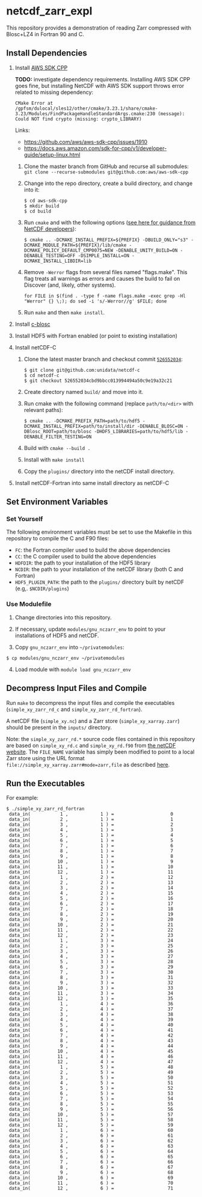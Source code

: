 # netcdf_zarr_expl

This repository provides a demonstration of reading Zarr compressed with Blosc+LZ4 in Fortran 90 and C.

## Install Dependencies

1. Install [AWS SDK CPP](https://github.com/aws/aws-sdk-cpp)

    **TODO:** investigate dependency requirements. Installing AWS SDK CPP goes fine, but installing NetCDF with AWS SDK support throws error related to missing dependency:
    
    ```
    CMake Error at /gpfsm/dulocal/sles12/other/cmake/3.23.1/share/cmake-3.23/Modules/FindPackageHandleStandardArgs.cmake:230 (message):
    Could NOT find crypto (missing: crypto_LIBRARY)
    ```
    
    Links:
    
    * https://github.com/aws/aws-sdk-cpp/issues/1910
    * https://docs.aws.amazon.com/sdk-for-cpp/v1/developer-guide/setup-linux.html
   
   1. Clone the master branch from GitHub and recurse all submodules:
      `git clone --recurse-submodules git@github.com:aws/aws-sdk-cpp`
      
   2. Change into the repo directory, create a build directory, and change into it:
       
       ```
       $ cd aws-sdk-cpp
       $ mkdir build
       $ cd build
       ```
      
   3. Run `cmake` and with the following options ([see here for guidance from NetCDF developers](https://github.com/Unidata/netcdf-c/blob/main/docs/nczarr.md#nix-build)):
   
       ```
       $ cmake .. -DCMAKE_INSTALL_PREFIX=${PREFIX} -DBUILD_ONLY="s3" -DCMAKE_MODULE_PATH=${PREFIX}/lib/cmake -DCMAKE_POLICY_DEFAULT_CMP0075=NEW -DENABLE_UNITY_BUILD=ON -DENABLE_TESTING=OFF -DSIMPLE_INSTALL=ON -DCMAKE_INSTALL_LIBDIR=lib
       ```
       
   4. Remove `-Werror` flags from several files named "flags.make". This flag treats all warnings as errors and causes the build to fail on Discover (and, likely, other systems).
   
       ```
       for FILE in $(find . -type f -name flags.make -exec grep -Hl "Werror" {} \;); do sed -i 's/-Werror//g' $FILE; done
       ```
   
   5. Run `make` and then `make install`.
   
2. Install [c-blosc](https://github.com/Blosc/c-blosc)
3. Install HDF5 with Fortran enabled (or point to existing installation)
4. Install netCDF-C
    1. Clone the latest master branch and checkout commit [`526552034`](https://github.com/Unidata/netcdf-c/commit/526552034cbd9bbcc013994494a50c9e19a32c21):
        
        ```
        $ git clone git@github.com:unidata/netcdf-c
        $ cd netcdf-c
        $ git checkout 526552034cbd9bbcc013994494a50c9e19a32c21
        ```
     2. Create directory named `build/` and move into it.
     3. Run cmake with the following command (replace `path/to/<dir>` with relevant paths):
        
        ```
        $ cmake .. -DCMAKE_PREFIX_PATH=path/to/hdf5 -DCMAKE_INSTALL_PREFIX=path/to/install/dir -DENABLE_BLOSC=ON -DBlosc_ROOT=path/to/blosc -DHDF5_LIBRARIES=path/to/hdf5/lib -DENABLE_FILTER_TESTING=ON
        ```

     4. Build with `cmake --build .`
     5. Install with `make install`
     6. Copy the `plugins/` directory into the netCDF install directory.

5. Install netCDF-Fortran into same install directory as netCDF-C

## Set Environment Variables

### Set Yourself

The following environment variables must be set to use the Makefile in this repository to compile the C and F90 files:

* `FC`: the Fortran compiler used to build the above dependencies
* `CC`: the C compiler used to build the above dependencies
* `HDFDIR`: the path to your installation of the HDF5 library
* `NCDIR`: the path to your installation of the netCDF library (both C and Fortran)
* `HDF5_PLUGIN_PATH`: the path to the `plugins/` directory built by netCDF (e.g,. `$NCDIR/plugins`)

### Use Modulefile

1. Change directories into this repository.

2. If necessary, update `modules/gnu_nczarr_env` to point to your installations of HDF5 and netCDF.

3. Copy `gnu_nczarr_env` into `~/privatemodules`:

```
$ cp modules/gnu_nczarr_env ~/privatemodules
```

4. Load module with `module load gnu_nczarr_env`

## Decompress Input Files and Compile 

Run `make` to decompress the input files and compile the executables (`simple_xy_zarr_rd_c` and `simple_xy_zarr_rd_fortran`).

A netCDF file (`simple_xy.nc`) and a Zarr store (`simple_xy_xarray.zarr`) should be present in the `inputs/` directory.

Note: the `simple_xy_zarr_rd.*` source code files contained in this repository are based on `simple_xy_rd.c` and `simple_xy_rd.f90` from [the netCDF website](https://www.unidata.ucar.edu/software/netcdf/examples/programs/). The `FILE_NAME` variable has simply been modified to point to a local Zarr store using the URL format `file://simple_xy_xarray.zarr#mode=zarr,file` as described [here](https://www.unidata.ucar.edu/blogs/developer/en/entry/overview-of-zarr-support-in).

## Run the Executables

For example:

```
$ ./simple_xy_zarr_rd_fortran
 data_in(           1 ,            1 ) =                     0
 data_in(           2 ,            1 ) =                     1
 data_in(           3 ,            1 ) =                     2
 data_in(           4 ,            1 ) =                     3
 data_in(           5 ,            1 ) =                     4
 data_in(           6 ,            1 ) =                     5
 data_in(           7 ,            1 ) =                     6
 data_in(           8 ,            1 ) =                     7
 data_in(           9 ,            1 ) =                     8
 data_in(          10 ,            1 ) =                     9
 data_in(          11 ,            1 ) =                    10
 data_in(          12 ,            1 ) =                    11
 data_in(           1 ,            2 ) =                    12
 data_in(           2 ,            2 ) =                    13
 data_in(           3 ,            2 ) =                    14
 data_in(           4 ,            2 ) =                    15
 data_in(           5 ,            2 ) =                    16
 data_in(           6 ,            2 ) =                    17
 data_in(           7 ,            2 ) =                    18
 data_in(           8 ,            2 ) =                    19
 data_in(           9 ,            2 ) =                    20
 data_in(          10 ,            2 ) =                    21
 data_in(          11 ,            2 ) =                    22
 data_in(          12 ,            2 ) =                    23
 data_in(           1 ,            3 ) =                    24
 data_in(           2 ,            3 ) =                    25
 data_in(           3 ,            3 ) =                    26
 data_in(           4 ,            3 ) =                    27
 data_in(           5 ,            3 ) =                    28
 data_in(           6 ,            3 ) =                    29
 data_in(           7 ,            3 ) =                    30
 data_in(           8 ,            3 ) =                    31
 data_in(           9 ,            3 ) =                    32
 data_in(          10 ,            3 ) =                    33
 data_in(          11 ,            3 ) =                    34
 data_in(          12 ,            3 ) =                    35
 data_in(           1 ,            4 ) =                    36
 data_in(           2 ,            4 ) =                    37
 data_in(           3 ,            4 ) =                    38
 data_in(           4 ,            4 ) =                    39
 data_in(           5 ,            4 ) =                    40
 data_in(           6 ,            4 ) =                    41
 data_in(           7 ,            4 ) =                    42
 data_in(           8 ,            4 ) =                    43
 data_in(           9 ,            4 ) =                    44
 data_in(          10 ,            4 ) =                    45
 data_in(          11 ,            4 ) =                    46
 data_in(          12 ,            4 ) =                    47
 data_in(           1 ,            5 ) =                    48
 data_in(           2 ,            5 ) =                    49
 data_in(           3 ,            5 ) =                    50
 data_in(           4 ,            5 ) =                    51
 data_in(           5 ,            5 ) =                    52
 data_in(           6 ,            5 ) =                    53
 data_in(           7 ,            5 ) =                    54
 data_in(           8 ,            5 ) =                    55
 data_in(           9 ,            5 ) =                    56
 data_in(          10 ,            5 ) =                    57
 data_in(          11 ,            5 ) =                    58
 data_in(          12 ,            5 ) =                    59
 data_in(           1 ,            6 ) =                    60
 data_in(           2 ,            6 ) =                    61
 data_in(           3 ,            6 ) =                    62
 data_in(           4 ,            6 ) =                    63
 data_in(           5 ,            6 ) =                    64
 data_in(           6 ,            6 ) =                    65
 data_in(           7 ,            6 ) =                    66
 data_in(           8 ,            6 ) =                    67
 data_in(           9 ,            6 ) =                    68
 data_in(          10 ,            6 ) =                    69
 data_in(          11 ,            6 ) =                    70
 data_in(          12 ,            6 ) =                    71
 ```
